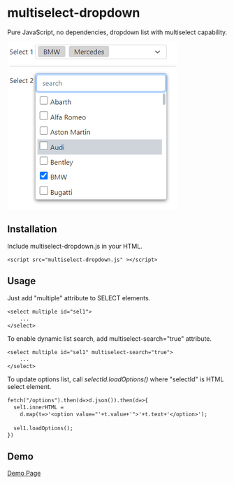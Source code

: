 # multiselect-dropdown
Pure JavaScript, no dependencies, dropdown list with multiselect capability.

![Sample screenshot](demo.png)
## Installation
Include multiselect-dropdown.js in your HTML.

    <script src="multiselect-dropdown.js" ></script>

## Usage
Just add "multiple" attribute to SELECT elements.
    
    <select multiple id="sel1"> 
        ... 
    </select>

To enable dynamic list search, add multiselect-search="true" attribute.

    <select multiple id="sel1" multiselect-search="true"> 
        ... 
    </select>

To update options list, call *selectId.loadOptions()* where "selectId" is HTML select element.

    fetch("/options").then(d=>d.json()).then(d=>{
      sel1.innerHTML = 
        d.map(t=>'<option value="'+t.value+'">'+t.text+'</option>');

      sel1.loadOptions();
    })



## Demo

[Demo Page](https://admirhodzic.github.io/multiselect-dropdown/demo.html)
